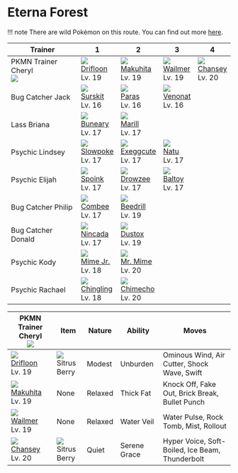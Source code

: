 # Eterna Forest

!!! note
    There are wild Pokémon on this route. You can find out more [here](../../wild_pokemon/eterna_forest/).


Trainer                            | 1                                   | 2                                   | 3                                   | 4
---                                | ---                                 | ---                                 | ---                                 | ---
PKMN Trainer Cheryl<br>![][cheryl] | ![][425]<br> [Drifloon]<br> Lv. 19  | ![][296]<br> [Makuhita]<br> Lv. 19  | ![][320]<br> [Wailmer]<br> Lv. 19   | ![][113]<br> [Chansey]<br> Lv. 20
Bug Catcher Jack                   | ![][283]<br> [Surskit]<br> Lv. 16   | ![][046]<br> [Paras]<br> Lv. 16     | ![][048]<br> [Venonat]<br> Lv. 16
Lass Briana                        | ![][427]<br> [Buneary]<br> Lv. 17   | ![][183]<br> [Marill]<br> Lv. 17
Psychic Lindsey                    | ![][079]<br> [Slowpoke]<br> Lv. 17  | ![][102]<br> [Exeggcute]<br> Lv. 17 | ![][177]<br> [Natu]<br> Lv. 17
Psychic Elijah                     | ![][325]<br> [Spoink]<br> Lv. 17    | ![][096]<br> [Drowzee]<br> Lv. 17   | ![][343]<br> [Baltoy]<br> Lv. 17
Bug Catcher Philip                 | ![][415]<br> [Combee]<br> Lv. 17    | ![][015]<br> [Beedrill]<br> Lv. 19
Bug Catcher Donald                 | ![][290]<br> [Nincada]<br> Lv. 17   | ![][269]<br> [Dustox]<br> Lv. 19
Psychic Kody                       | ![][439]<br> [Mime Jr.]<br> Lv. 18  | ![][122]<br> [Mr. Mime]<br> Lv. 20
Psychic Rachael                    | ![][433]<br> [Chingling]<br> Lv. 18 | ![][358]<br> [Chimecho]<br> Lv. 20

PKMN Trainer Cheryl<br>![][cheryl] | Item                               | Nature  | Ability      | Moves
---                                | ---                                | ---     | ---          | ---
![][425]<br> [Drifloon]<br> Lv. 19 | ![][sitrus-berry]<br> Sitrus Berry | Modest  | Unburden     | Ominous Wind, Air Cutter, Shock Wave, Swift
![][296]<br> [Makuhita]<br> Lv. 19 | None                               | Relaxed | Thick Fat    | Knock Off, Fake Out, Brick Break, Bullet Punch
![][320]<br> [Wailmer]<br> Lv. 19  | None                               | Relaxed | Water Veil   | Water Pulse, Rock Tomb, Mist, Rollout
![][113]<br> [Chansey]<br> Lv. 20  | ![][sitrus-berry]<br> Sitrus Berry | Quiet   | Serene Grace | Hyper Voice, Soft-Boiled, Ice Beam, Thunderbolt

[Beedrill]: ../../pokemon_changes/015/
[Paras]: ../../pokemon_changes/046/
[Venonat]: ../../pokemon_changes/048/
[Slowpoke]: ../../pokemon_changes/079/
[Drowzee]: ../../pokemon_changes/096/
[Exeggcute]: ../../pokemon_changes/102/
[Chansey]: ../../pokemon_changes/113/
[Mr. Mime]: ../../pokemon_changes/122/
[Natu]: ../../pokemon_changes/177/
[Marill]: ../../pokemon_changes/183/
[Dustox]: ../../pokemon_changes/269/
[Surskit]: ../../pokemon_changes/283/
[Nincada]: ../../pokemon_changes/290/
[Makuhita]: ../../pokemon_changes/296/
[Wailmer]: ../../pokemon_changes/320/
[Spoink]: ../../pokemon_changes/325/
[Baltoy]: ../../pokemon_changes/343/
[Chimecho]: ../../pokemon_changes/358/
[Combee]: ../../pokemon_changes/415/
[Drifloon]: ../../pokemon_changes/425/
[Buneary]: ../../pokemon_changes/427/
[Chingling]: ../../pokemon_changes/433/
[Mime Jr.]: ../../pokemon_changes/439/
[sitrus-berry]: ../img/items/sitrus-berry.png
[015]: ../img/pokemon/015.png
[046]: ../img/pokemon/046.png
[048]: ../img/pokemon/048.png
[079]: ../img/pokemon/079.png
[096]: ../img/pokemon/096.png
[102]: ../img/pokemon/102.png
[113]: ../img/pokemon/113.png
[122]: ../img/pokemon/122.png
[177]: ../img/pokemon/177.png
[183]: ../img/pokemon/183.png
[269]: ../img/pokemon/269.png
[283]: ../img/pokemon/283.png
[290]: ../img/pokemon/290.png
[296]: ../img/pokemon/296.png
[320]: ../img/pokemon/320.png
[325]: ../img/pokemon/325.png
[343]: ../img/pokemon/343.png
[358]: ../img/pokemon/358.png
[415]: ../img/pokemon/415.png
[425]: ../img/pokemon/425.png
[427]: ../img/pokemon/427.png
[433]: ../img/pokemon/433.png
[439]: ../img/pokemon/439.png
[cheryl]: ../img/trainer/cheryl.png
